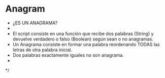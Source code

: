 # Anagram

 * ¿ES UN ANAGRAMA?
 *
 * El script consiste en una función que recibe dos palabras (String) y devuelve verdadero o falso (Boolean) según sean o no anagramas.
 * Un Anagrama consiste en formar una palabra reordenando TODAS las letras de otra palabra inicial.
 * Dos palabras exactamente iguales no son anagrama.
 *
 */
